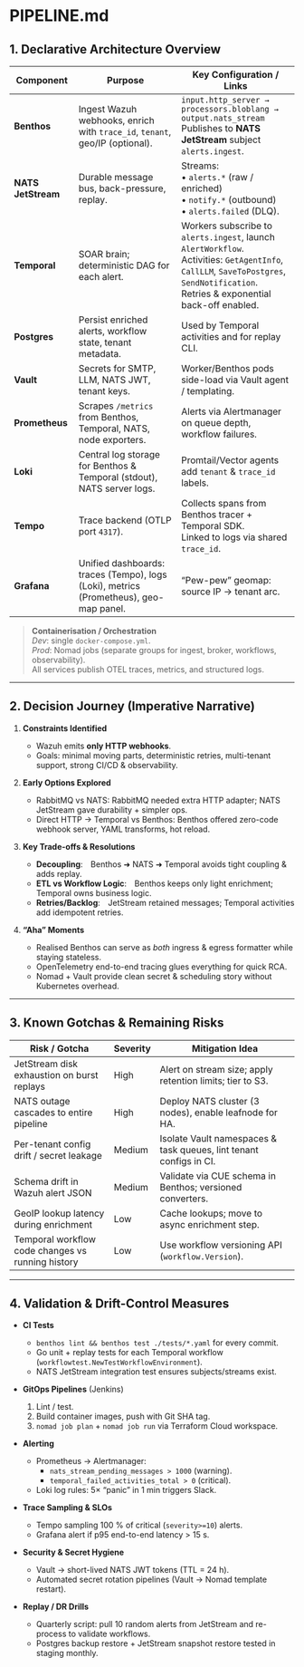 # PIPELINE.md

## 1. Declarative Architecture Overview

| Component | Purpose | Key Configuration / Links |
|-----------|---------|---------------------------|
| **Benthos** | Ingest Wazuh webhooks, enrich with `trace_id`, `tenant`, geo/IP (optional). | `input.http_server → processors.bloblang → output.nats_stream` <br/> Publishes to **NATS JetStream** subject `alerts.ingest`. |
| **NATS JetStream** | Durable message bus, back-pressure, replay. | Streams:<br/>• `alerts.*` (raw / enriched)<br/>• `notify.*` (outbound)<br/>• `alerts.failed` (DLQ). |
| **Temporal** | SOAR brain; deterministic DAG for each alert. | Workers subscribe to `alerts.ingest`, launch `AlertWorkflow`.<br/>Activities: `GetAgentInfo`, `CallLLM`, `SaveToPostgres`, `SendNotification`.<br/>Retries & exponential back-off enabled. |
| **Postgres** | Persist enriched alerts, workflow state, tenant metadata. | Used by Temporal activities and for replay CLI. |
| **Vault** | Secrets for SMTP, LLM, NATS JWT, tenant keys. | Worker/Benthos pods side-load via Vault agent / templating. |
| **Prometheus** | Scrapes `/metrics` from Benthos, Temporal, NATS, node exporters. | Alerts via Alertmanager on queue depth, workflow failures. |
| **Loki** | Central log storage for Benthos & Temporal (stdout), NATS server logs. | Promtail/Vector agents add `tenant` & `trace_id` labels. |
| **Tempo** | Trace backend (OTLP port `4317`). | Collects spans from Benthos tracer + Temporal SDK.<br/>Linked to logs via shared `trace_id`. |
| **Grafana** | Unified dashboards: traces (Tempo), logs (Loki), metrics (Prometheus), geo-map panel. | “Pew-pew” geomap: source IP → tenant arc. |

> **Containerisation / Orchestration**  
> *Dev*: single `docker-compose.yml`.  
> *Prod*: Nomad jobs (separate groups for ingest, broker, workflows, observability).  
> All services publish OTEL traces, metrics, and structured logs.

---

## 2. Decision Journey (Imperative Narrative)

1. **Constraints Identified**  
   - Wazuh emits **only HTTP webhooks**.  
   - Goals: minimal moving parts, deterministic retries, multi-tenant support, strong CI/CD & observability.

2. **Early Options Explored**  
   - RabbitMQ vs NATS: RabbitMQ needed extra HTTP adapter; NATS JetStream gave durability + simpler ops.  
   - Direct HTTP → Temporal vs Benthos: Benthos offered zero-code webhook server, YAML transforms, hot reload.

3. **Key Trade-offs & Resolutions**  
   - **Decoupling**: Benthos ➜ NATS ➜ Temporal avoids tight coupling & adds replay.  
   - **ETL vs Workflow Logic**: Benthos keeps only light enrichment; Temporal owns business logic.  
   - **Retries/Backlog**: JetStream retained messages; Temporal activities add idempotent retries.

4. **“Aha” Moments**  
   - Realised Benthos can serve as *both* ingress & egress formatter while staying stateless.  
   - OpenTelemetry end-to-end tracing glues everything for quick RCA.  
   - Nomad + Vault provide clean secret & scheduling story without Kubernetes overhead.

---

## 3. Known Gotchas & Remaining Risks

| Risk / Gotcha | Severity | Mitigation Idea |
|---------------|----------|-----------------|
| JetStream disk exhaustion on burst replays | High | Alert on stream size; apply retention limits; tier to S3. |
| NATS outage cascades to entire pipeline | High | Deploy NATS cluster (3 nodes), enable leafnode for HA. |
| Per-tenant config drift / secret leakage | Medium | Isolate Vault namespaces & task queues, lint tenant configs in CI. |
| Schema drift in Wazuh alert JSON | Medium | Validate via CUE schema in Benthos; versioned converters. |
| GeoIP lookup latency during enrichment | Low | Cache lookups; move to async enrichment step. |
| Temporal workflow code changes vs running history | Low | Use workflow versioning API (`workflow.Version`). |

---

## 4. Validation & Drift-Control Measures

- **CI Tests**  
  - `benthos lint && benthos test ./tests/*.yaml` for every commit.  
  - Go unit + replay tests for each Temporal workflow (`workflowtest.NewTestWorkflowEnvironment`).  
  - NATS JetStream integration test ensures subjects/streams exist.

- **GitOps Pipelines** (Jenkins)  
  1. Lint / test.  
  2. Build container images, push with Git SHA tag.  
  3. `nomad job plan` + `nomad job run` via Terraform Cloud workspace.

- **Alerting**  
  - Prometheus → Alertmanager:  
    - `nats_stream_pending_messages > 1000` (warning).  
    - `temporal_failed_activities_total > 0` (critical).  
  - Loki log rules: 5× “panic” in 1 min triggers Slack.

- **Trace Sampling & SLOs**  
  - Tempo sampling 100 % of critical (`severity>=10`) alerts.  
  - Grafana alert if p95 end-to-end latency > 15 s.

- **Security & Secret Hygiene**  
  - Vault → short-lived NATS JWT tokens (TTL = 24 h).  
  - Automated secret rotation pipelines (Vault → Nomad template restart).

- **Replay / DR Drills**  
  - Quarterly script: pull 10 random alerts from JetStream and re-process to validate workflows.  
  - Postgres backup restore + JetStream snapshot restore tested in staging monthly.